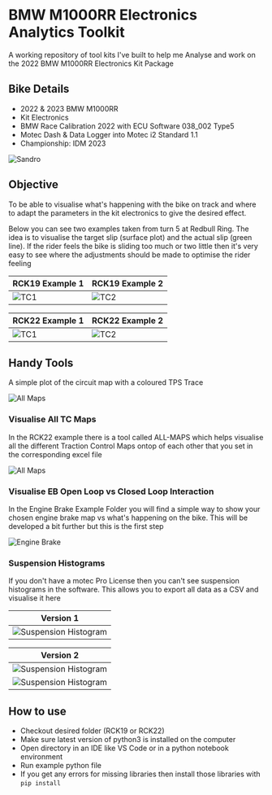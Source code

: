 # BMW M1000RR Electronics Analytics Toolkit

A working repository of tool kits I've built to help me Analyse and work on the 2022 BMW M1000RR Electronics Kit Package

## Bike Details
- 2022 & 2023 BMW M1000RR
- Kit Electronics
- BMW Race Calibration 2022 with ECU Software 038_002 Type5
- Motec Dash & Data Logger into Motec i2 Standard 1.1
- Championship: IDM 2023

![Sandro](/img/sandro.jpg)

## Objective

To be able to visualise what's happening with the bike on track and where to adapt the parameters in the kit electronics to give the desired effect.

Below you can see two examples taken from turn 5 at Redbull Ring. The idea is to visualise the target slip (surface plot) and the actual slip (green line). If the rider feels the bike is sliding too much or two little then it's very easy to see where the adjustments should be made to optimise the rider feeling



|RCK19 Example 1                |RCK19 Example 2                |
|-------------------------------|-------------------------------|
| ![TC1](/img/objectiveTC1.png) | ![TC2](/img/objectiveTC2.png) |

|RCK22 Example 1                |RCK22 Example 2                |
|-------------------------------|-------------------------------|
| ![TC1](/img/rck22-example1.gif) | ![TC2](/img/rck22-example2.gif) |
## Handy Tools

A simple plot of the circuit map with a coloured TPS Trace

![All Maps](/img/map.png)

### Visualise All TC Maps

In the RCK22 example there is a tool called ALL-MAPS which helps visualise all the different Traction Control Maps ontop of each other that you set in the corresponding excel file

![All Maps](/img/allmaps.png)

### Visualise EB Open Loop vs Closed Loop Interaction

In the Engine Brake Example Folder you will find a simple way to show your chosen engine brake map vs what's happening on the bike. This will be developed a bit further but this is the first step

![Engine Brake](/img/EBExample.png)

### Suspension Histograms

If you don't have a motec Pro License then you can't see suspension histograms in the software. This allows you to export all data as a CSV and visualise it here

|Version 1                                    |
|---------------------------------------------|
| ![Suspension Histogram](/img/histogram.png) |

|Version 2                                       |
|------------------------------------------------|
| ![Suspension Histogram](/img/histogram-v2.png) |
| ![Suspension Histogram](/img/histogram-table.png) |



## How to use
- Checkout desired folder (RCK19 or RCK22)
- Make sure latest version of python3 is installed on the computer
- Open directory in an IDE like VS Code or in a python notebook environment
- Run example python file
- If you get any errors for missing libraries then install those libraries with `pip install`